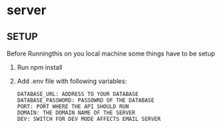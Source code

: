 # server

## SETUP

Before Runningthis on you local machine some things have to be setup

1. Run npm install
2. Add .env file with following variables:

   ```
   DATABASE_URL: ADDRESS TO YOUR DATABASE
   DATABASE_PASSWORD: PASSOWRD OF THE DATABASE
   PORT: PORT WHERE THE API SHOULD RUN
   DOMAIN: THE DOMAIN NAME OF THE SERVER
   DEV: SWITCH FOR DEV MODE AFFECTS EMAIL SERVER
   ```
